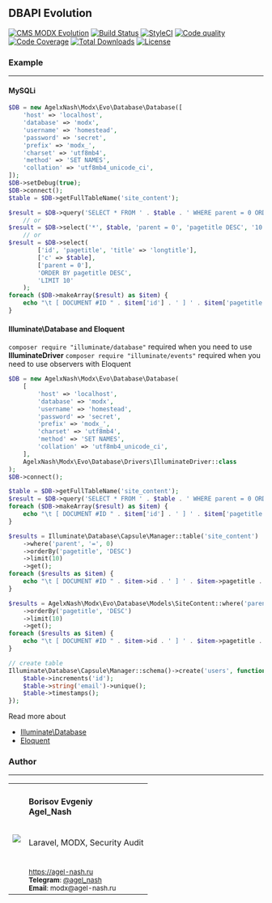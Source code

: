 ## DBAPI Evolution
[![CMS MODX Evolution](https://img.shields.io/badge/CMS-MODX%20Evolution-brightgreen.svg)](https://github.com/modxcms/evolution) [![Build Status](https://api.travis-ci.org/AgelxNash/modx-evo-database.svg?branch=master)](https://travis-ci.org/AgelxNash/modx-evo-database) [![StyleCI](https://github.styleci.io/repos/135715582/shield?branch=master)](https://github.styleci.io/repos/135715582) [![Code quality](https://img.shields.io/scrutinizer/g/AgelxNash/modx-evo-database.svg?maxAge=2592000)](https://scrutinizer-ci.com/g/AgelxNash/modx-evo-database/) [![Code Coverage](https://scrutinizer-ci.com/g/AgelxNash/modx-evo-database/badges/coverage.png?b=master)](https://scrutinizer-ci.com/g/AgelxNash/modx-evo-database/?branch=master) [![Total Downloads](https://poser.pugx.org/agelxnash/modx-evo-database/d/total.png)](https://packagist.org/packages/agelxnash/modx-evo-database) [![License](https://gitlicense.com/badge/AgelxNash/modx-evo-database)](https://github.com/AgelxNash/modx-evo-database/blob/master/LICENSE.md)

### Example
---------
#### MySQLi
```php
$DB = new AgelxNash\Modx\Evo\Database\Database([
    'host' => 'localhost',
    'database' => 'modx',
    'username' => 'homestead',
    'password' => 'secret',
    'prefix' => 'modx_',
    'charset' => 'utf8mb4',
    'method' => 'SET NAMES',
    'collation' => 'utf8mb4_unicode_ci',
]);
$DB->setDebug(true);
$DB->connect();
$table = $DB->getFullTableName('site_content');

$result = $DB->query('SELECT * FROM ' . $table . ' WHERE parent = 0 ORDER BY pagetitle DESC LIMIT 10');
    // or
$result = $DB->select('*', $table, 'parent = 0', 'pagetitle DESC', '10');
    // or
$result = $DB->select(
        ['id', 'pagetitle', 'title' => 'longtitle'],
        ['c' => $table],
        ['parent = 0'],
        'ORDER BY pagetitle DESC',
        'LIMIT 10'
    );
foreach ($DB->makeArray($result) as $item) {
    echo "\t [ DOCUMENT #ID " . $item['id'] . ' ] ' . $item['pagetitle'] . PHP_EOL;
}
```

#### Illuminate\Database and Eloquent
`composer require "illuminate/database"` required when you need to use **IlluminateDriver**
`composer require "illuminate/events"` required when you need to use observers with Eloquent

```php
$DB = new AgelxNash\Modx\Evo\Database\Database(
    [
        'host' => 'localhost',
        'database' => 'modx',
        'username' => 'homestead',
        'password' => 'secret',
        'prefix' => 'modx_',
        'charset' => 'utf8mb4',
        'method' => 'SET NAMES',
        'collation' => 'utf8mb4_unicode_ci',
    ],
    AgelxNash\Modx\Evo\Database\Drivers\IlluminateDriver::class
);
$DB->connect();

$table = $DB->getFullTableName('site_content');
$result = $DB->query('SELECT * FROM ' . $table . ' WHERE parent = 0 ORDER BY pagetitle DESC LIMIT 10');
foreach ($DB->makeArray($result) as $item) {
    echo "\t [ DOCUMENT #ID " . $item['id'] . ' ] ' . $item['pagetitle'] . PHP_EOL;
}

$results = Illuminate\Database\Capsule\Manager::table('site_content')
    ->where('parent', '=', 0)
    ->orderBy('pagetitle', 'DESC')
    ->limit(10)
    ->get();
foreach ($results as $item) {
    echo "\t [ DOCUMENT #ID " . $item->id . ' ] ' . $item->pagetitle . PHP_EOL;
}

$results = AgelxNash\Modx\Evo\Database\Models\SiteContent::where('parent', '=', 0)
    ->orderBy('pagetitle', 'DESC')
    ->limit(10)
    ->get();
foreach ($results as $item) {
    echo "\t [ DOCUMENT #ID " . $item->id . ' ] ' . $item->pagetitle . PHP_EOL;
}

// create table
Illuminate\Database\Capsule\Manager::schema()->create('users', function ($table) {
    $table->increments('id');
    $table->string('email')->unique();
    $table->timestamps();
});
```
Read more about
- [Illuminate\Database](https://laravel.com/docs/5.6/database)
- [Eloquent](https://laravel.com/docs/5.6/eloquent)

### Author
---------
<table>
  <tr>
    <td valign="center" align="center"><img src="http://www.gravatar.com/avatar/bf12d44182c98288015f65c9861903aa?s=250"></td>
	<td valign="top">
		<h4>Borisov Evgeniy
		<br />
		Agel_Nash</h4>
		<br />
	    Laravel, MODX, Security Audit
		<br />
		<bt />
		<br />
		<br />
        <small>
            <a href="https://agel-nash.ru">https://agel-nash.ru</a>
		    <br />
		    <strong>Telegram</strong>: <a href="https://t.me/Agel_Nash">@agel_nash</a>
		    <br />
		    <strong>Email</strong>: modx@agel-nash.ru
		</small>
	</td>
  </tr>
</table>
